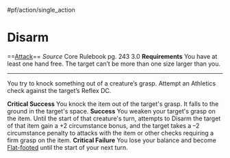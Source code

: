 #pf/action/single_action
# Disarm
==[Attack](../Traits/Attack.md)==
*Source* Core Rulebook pg. 243 3.0
**Requirements** You have at least one hand free. The target can’t be more than one size larger than you.

---

You try to knock something out of a creature’s grasp. Attempt an Athletics check against the target’s Reflex DC.

**Critical Success** You knock the item out of the target's grasp. It falls to the ground in the target's space.
**Success** You weaken your target's grasp on the item. Until the start of that creature's turn, attempts to Disarm the target of that item gain a +2 circumstance bonus, and the target takes a –2 circumstance penalty to attacks with the item or other checks requiring a firm grasp on the item.
**Critical Failure** You lose your balance and become [Flat-footed](../Conditions/Flat-footed.md) until the start of your next turn.